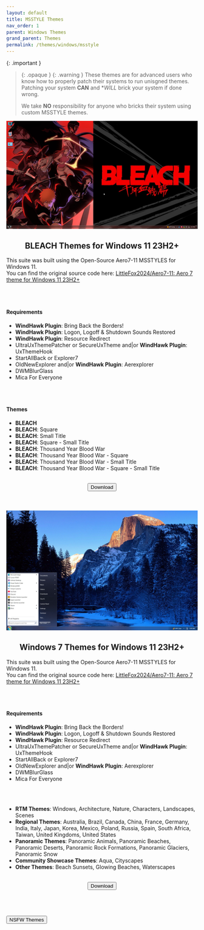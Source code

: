 ```yaml
---
layout: default
title: MSSTYLE Themes
nav_order: 1
parent: Windows Themes
grand_parent: Themes
permalink: /themes/windows/msstyle
---
```

<!-- 
{: .note }
> {: .opaque }
> 
>
> 
-->

{: .important }
> {: .opaque }
> {: .warning }
> These themes are for advanced users who know how to properly patch their systems to run unisgned themes. 
> Patching your system **CAN** and **WILL* brick your system if done wrong.
>
> We take **NO** responsibility for anyone who bricks their system using custom MSSTYLE themes.

<div class="w3-card">
    <div class="responsive">
        <img src="../../assets/images/themes/sfw/msstyle/BLEACH-TYBW.jpg" />
    </div>
    <div class="w3-container">
        <h2 class="text-small" style="text-align:center">BLEACH Themes for Windows 11 23H2+</h2>
        <p>This suite was built using the Open-Source Aero7-11 MSSTYLES for Windows 11.<br />You can find the original source code here: <a href="https://github.com/LittleFox2024/Aero7-11" target="_blank">LittleFox2024/Aero7-11: Aero 7 theme for Windows 11 23H2+</a></p>
        <br /><br />
        <h4>Requirements</h4>
        <ul>
            <li><b>WindHawk Plugin</b>: Bring Back the Borders!</li>
            <li><b>WindHawk Plugin</b>: Logon, Logoff & Shutdown Sounds Restored</li>
            <li><b>WindHawk Plugin</b>: Resource Redirect</li>
            <li>UltraUxThemePatcher or SecureUxTheme and|or <b>WindHawk Plugin</b>: UxThemeHook</li>
            <li>StartAllBack or Explorer7</li>
            <li>OldNewExplorer and|or <b>WindHawk Plugin</b>: Aerexplorer</li>
            <li>DWMBlurGlass</li>
            <li>Mica For Everyone</li>
        </ul>
        <br /><br />
        <h4>Themes</h4>
        <ul>
            <li><b>BLEACH</b></li>
            <li><b>BLEACH</b>: Square</li>
            <li><b>BLEACH</b>: Small Title</li>
            <li><b>BLEACH</b>: Square - Small Title</li>
            <li><b>BLEACH</b>: Thousand Year Blood War</li>
            <li><b>BLEACH</b>: Thousand Year Blood War - Square</li>
            <li><b>BLEACH</b>: Thousand Year Blood War - Small Title</li>
            <li><b>BLEACH</b>: Thousand Year Blood War - Square - Small Title</li>
        </ul>
    </div>
    <br />
    <span class="fs-3">
        <div align="center" class="text-small">
            <a href="https://github.com/The-Back-Room/BLEACH-Themes-for-Windows-11/archive/refs/heads/main.zip" target="_blank">
            <button type="button" name="button" class="btn">Download</button></a> 
        </div>
    </span>
    <br />
</div>
<br /><br />
<div class="w3-card">
    <div class="responsive">
        <img src="../../assets/images/themes/sfw/msstyle/WINDOWS-7.jpg" />
    </div>
    <div class="w3-container">
        <h2 class="text-small" style="text-align:center">Windows 7 Themes for Windows 11 23H2+</h2>
        <p>This suite was built using the Open-Source Aero7-11 MSSTYLES for Windows 11.<br />You can find the original source code here: <a href="https://github.com/LittleFox2024/Aero7-11" target="_blank">LittleFox2024/Aero7-11: Aero 7 theme for Windows 11 23H2+</a></p>
        <br /><br />
        <h4>Requirements</h4>
        <ul>
            <li><b>WindHawk Plugin</b>: Bring Back the Borders!</li>
            <li><b>WindHawk Plugin</b>: Logon, Logoff & Shutdown Sounds Restored</li>
            <li><b>WindHawk Plugin</b>: Resource Redirect</li>
            <li>UltraUxThemePatcher or SecureUxTheme and|or <b>WindHawk Plugin</b>: UxThemeHook</li>
            <li>StartAllBack or Explorer7</li>
            <li>OldNewExplorer and|or <b>WindHawk Plugin</b>: Aerexplorer</li>
            <li>DWMBlurGlass</li>
            <li>Mica For Everyone</li>
        </ul>
        <br /><br />
        <ul>
            <li><b>RTM Themes</b>: Windows, Architecture, Nature, Characters, Landscapes, Scenes</li>
            <li><b>Regional Themes</b>: Australia, Brazil, Canada, China, France, Germany, India, Italy, Japan, Korea, Mexico, Poland, Russia, Spain, South Africa, Taiwan, United Kingdoms, United States</li>
            <li><b>Panoramic Themes</b>: Panoramic Animals, Panoramic Beaches, Panoramic Deserts, Panoramic Rock Formations, Panoramic Glaciers, Panoramic Snow
            <li><b>Community Showcase Themes</b>: Aqua, Cityscapes</li>
            <li><b>Other Themes</b>: Beach Sunsets, Glowing Beaches, Waterscapes</li>
        </ul>
        <br />
    </div>
    <span class="fs-3">
        <div align="center" class="text-small">
            <a href="https://github.com/The-Back-Room/Windows-7-Themes-for-Windows-11/archive/refs/heads/main.zip" target="_blank">
            <button type="button" name="button" class="btn">Download</button></a> 
        </div>
    </span>
    <br />
</div>
<br /><br />
<!-- ////////////////////////////////////////////////////////////////////////////////////////////////////////////////////// -->
<br />
<a href="/themes/windows/msstyle/nsfw">
<button type="button" name="button" class="btn">NSFW Themes</button></a> 
<br />
<!-- ////////////////////////////////////////////////////////////////////////////////////////////////////////////////////// -->